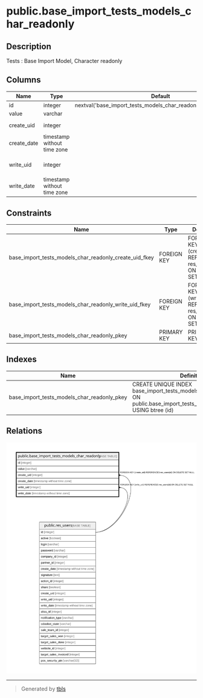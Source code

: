 # public.base_import_tests_models_char_readonly

## Description

Tests : Base Import Model, Character readonly

## Columns

| Name | Type | Default | Nullable | Children | Parents | Comment |
| ---- | ---- | ------- | -------- | -------- | ------- | ------- |
| id | integer | nextval('base_import_tests_models_char_readonly_id_seq'::regclass) | false |  |  |  |
| value | varchar |  | true |  |  | Value |
| create_uid | integer |  | true |  | [public.res_users](public.res_users.md) | Created by |
| create_date | timestamp without time zone |  | true |  |  | Created on |
| write_uid | integer |  | true |  | [public.res_users](public.res_users.md) | Last Updated by |
| write_date | timestamp without time zone |  | true |  |  | Last Updated on |

## Constraints

| Name | Type | Definition |
| ---- | ---- | ---------- |
| base_import_tests_models_char_readonly_create_uid_fkey | FOREIGN KEY | FOREIGN KEY (create_uid) REFERENCES res_users(id) ON DELETE SET NULL |
| base_import_tests_models_char_readonly_write_uid_fkey | FOREIGN KEY | FOREIGN KEY (write_uid) REFERENCES res_users(id) ON DELETE SET NULL |
| base_import_tests_models_char_readonly_pkey | PRIMARY KEY | PRIMARY KEY (id) |

## Indexes

| Name | Definition |
| ---- | ---------- |
| base_import_tests_models_char_readonly_pkey | CREATE UNIQUE INDEX base_import_tests_models_char_readonly_pkey ON public.base_import_tests_models_char_readonly USING btree (id) |

## Relations

![er](public.base_import_tests_models_char_readonly.svg)

---

> Generated by [tbls](https://github.com/k1LoW/tbls)
